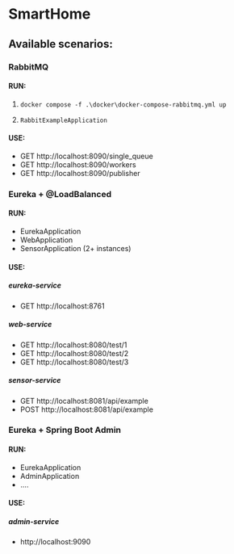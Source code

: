 # SmartHome


## Available scenarios:

### RabbitMQ
#### RUN:
1.     docker compose -f .\docker\docker-compose-rabbitmq.yml up
2.     RabbitExampleApplication

#### USE:
* GET http://localhost:8090/single_queue
* GET http://localhost:8090/workers
* GET http://localhost:8090/publisher


### Eureka + @LoadBalanced
#### RUN:
* EurekaApplication
* WebApplication
* SensorApplication (2+ instances)

#### USE:

##### eureka-service
* GET http://localhost:8761

##### web-service
* GET http://localhost:8080/test/1
* GET http://localhost:8080/test/2
* GET http://localhost:8080/test/3

##### sensor-service
* GET  http://localhost:8081/api/example
* POST http://localhost:8081/api/example


### Eureka + Spring Boot Admin
#### RUN:
* EurekaApplication
* AdminApplication
* ....

#### USE:
##### admin-service
* http://localhost:9090


